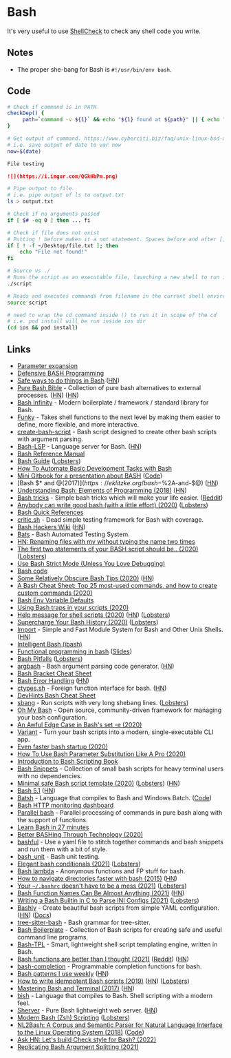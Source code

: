 # Bash

It's very useful to use [ShellCheck](https://www.shellcheck.net) to check any shell code you write.

## Notes

- The proper she-bang for Bash is `#!/usr/bin/env bash`.

## Code

```bash
# Check if command is in PATH
checkDep() {
     path=`command -v ${1}` && echo "${1} found at ${path}" || { echo "${1} not found" >&2 ; exit 1; }
}
```

```bash
# Get output of command. https://www.cyberciti.biz/faq/unix-linux-bsd-appleosx-bash-assign-variable-command-output/
# i.e. save output of date to var now
now=$(date)
```

```md
File testing

![](https://i.imgur.com/QGkHbPm.png)
```

```bash
# Pipe output to file.
# i.e. pipe output of ls to output.txt
ls > output.txt
```

```bash
# Check if no arguments passed
if [ $# -eq 0 ] then ... fi
```

```bash
# Check if file does not exist
# Putting ! before makes it a not statement. Spaces before and after [] are important.
if [ ! -f ~/Desktop/file.txt ]; then
    echo "File not found!"
fi
```

```bash
# Source vs ./
# Runs the script as an executable file, launching a new shell to run it
./script

# Reads and executes commands from filename in the current shell environment
source script
```

```bash
# need to wrap the cd command inside () to run it in scope of the cd
# i.e. pod install will be run inside ios dir
(cd ios && pod install)
```

## Links

- [Parameter expansion](http://wiki.bash-hackers.org/syntax/pe)
- [Defensive BASH Programming](http://www.kfirlavi.com/blog/2012/11/14/defensive-bash-programming/)
- [Safe ways to do things in Bash](https://github.com/anordal/shellharden/blob/master/how_to_do_things_safely_in_bash.md) ([HN](https://news.ycombinator.com/item?id=17057596))
- [Pure Bash Bible](https://github.com/dylanaraps/pure-bash-bible) - Collection of pure bash alternatives to external processes. ([HN](https://news.ycombinator.com/item?id=21013150)) ([HN](https://news.ycombinator.com/item?id=30363506))
- [Bash Infinity](https://github.com/niieani/bash-oo-framework) - Modern boilerplate / framework / standard library for Bash.
- [Funky](https://github.com/bbugyi200/funky) - Takes shell functions to the next level by making them easier to define, more flexible, and more interactive.
- [create-bash-script](https://github.com/nikita-skobov/create-bash-script) - Bash script designed to create other bash scripts with argument parsing.
- [Bash-LSP](https://github.com/bash-lsp/bash-language-server) - Language server for Bash. ([HN](https://news.ycombinator.com/item?id=26663135))
- [Bash Reference Manual](https://tiswww.case.edu/php/chet/bash/bashref.html)
- [Bash Guide](https://mywiki.wooledge.org/BashGuide) ([Lobsters](https://lobste.rs/s/onsous/bash_guide))
- [How To Automate Basic Development Tasks with Bash](https://jmulholland.com/how-to-automate-basic-development-tasks-with-bash)
- [Mini Gitbook for a presentation about BASH](https://erkanerol.github.io/bash-lingua-non-grata/#/) ([Code](https://github.com/erkanerol/bash-lingua-non-grata))
- [Bash $\* and $@ (2017)](https://eklitzke.org/bash-$%2A-and-$@) ([HN](https://news.ycombinator.com/item?id=22027809))
- [Understanding Bash: Elements of Programming (2018)](https://www.linuxjournal.com/content/understanding-bash-elements-programming) ([HN](https://news.ycombinator.com/item?id=22052890))
- [Bash tricks](https://github.com/SimonBaeumer/bash-tricks) - Simple bash tricks which will make your life easier. ([Reddit](https://www.reddit.com/r/bash/comments/eokp46/some_simple_bash_tipps/))
- [Anybody can write good bash (with a little effort) (2020)](https://blog.yossarian.net/2020/01/23/Anybody-can-write-good-bash-with-a-little-effort) ([Lobsters](https://lobste.rs/s/y0nx8o/anybody_can_write_good_bash_with_little))
- [Bash Quick References](https://shellmagic.xyz/)
- [critic.sh](https://github.com/Checksum/critic.sh) - Dead simple testing framework for Bash with coverage.
- [Bash Hackers Wiki](https://wiki.bash-hackers.org/) ([HN](https://news.ycombinator.com/item?id=22382686))
- [Bats](https://github.com/bats-core/bats-core) - Bash Automated Testing System.
- [HN: Renaming files with mv without typing the name two times](https://news.ycombinator.com/item?id=22859935)
- [The first two statements of your BASH script should be.. (2020)](https://ashishb.net/all/the-first-two-statements-of-your-bash-script-should-be/) ([Lobsters](https://lobste.rs/s/ajoaje/first_two_statements_your_bash_script))
- [Use Bash Strict Mode (Unless You Love Debugging)](http://redsymbol.net/articles/unofficial-bash-strict-mode/)
- [Bash code](https://github.com/bminor/bash)
- [Some Relatively Obscure Bash Tips (2020)](https://zwischenzugs.com/2020/05/09/some-relatively-obscure-bash-tips/) ([HN](https://news.ycombinator.com/item?id=23126305))
- [A Bash Cheat Sheet: Top 25 most-used commands, and how to create custom commands (2020)](https://medium.com/better-programming/bash-cheat-sheet-top-25-commands-and-creating-custom-commands-75941dcdc450)
- [Bash Env Variable Defaults](https://www.yesthatblog.com/post/0065-env-defaults/)
- [Using Bash traps in your scripts (2020)](https://opensource.com/article/20/6/bash-trap)
- [Help message for shell scripts (2020)](https://samizdat.dev/help-message-for-shell-scripts/) ([HN](https://news.ycombinator.com/item?id=23763166)) ([Lobsters](https://lobste.rs/s/5njqrb/help_message_for_shell_scripts))
- [Supercharge Your Bash History (2020)](https://metaredux.com/posts/2020/07/07/supercharge-your-bash-history.html) ([Lobsters](https://lobste.rs/s/ruygyw/supercharge_your_bash_history))
- [Import](https://import.pw/) - Simple and Fast Module System for Bash and Other Unix Shells. ([HN](https://news.ycombinator.com/item?id=23864909))
- [Intelligent Bash (ibash)](https://rdmp.org/dmbcs/i-bash)
- [Functional programming in bash](https://github.com/ssledz/bash-fun) ([Slides](https://ssledz.github.io/presentations/bash-fun.html#/))
- [Bash Pitfalls](https://mywiki.wooledge.org/BashPitfalls) ([Lobsters](https://lobste.rs/s/1vqimp/bash_pitfalls))
- [argbash](https://github.com/matejak/argbash) - Bash argument parsing code generator. ([HN](https://news.ycombinator.com/item?id=24636367))
- [Bash Bracket Cheat Sheet](https://wizardzines.com/comics/brackets-cheatsheet/)
- [Bash Error Handling](https://wizardzines.com/comics/bash-errors/) ([HN](https://news.ycombinator.com/item?id=24727495))
- [ctypes.sh](https://github.com/taviso/ctypes.sh) - Foreign function interface for bash. ([HN](https://news.ycombinator.com/item?id=24738814))
- [DevHints Bash Cheat Sheet](https://devhints.io/bash)
- [sbang](https://github.com/spack/sbang) - Run scripts with very long shebang lines. ([Lobsters](https://lobste.rs/s/rin6rc/sbang_lets_you_run_scripts_with_very_long))
- [Oh My Bash](https://github.com/ohmybash/oh-my-bash) - Open source, community-driven framework for managing your bash configuration.
- [An Awful Edge Case in Bash's set -e (2020)](http://jbrot.com/blog/dash_e_problems.html)
- [Variant](https://github.com/mumoshu/variant2) - Turn your bash scripts into a modern, single-executable CLI app.
- [Even faster bash startup (2020)](https://work.lisk.in/2020/11/20/even-faster-bash-startup.html)
- [How To Use Bash Parameter Substitution Like A Pro (2020)](https://www.cyberciti.biz/tips/bash-shell-parameter-substitution-2.html)
- [Introduction to Bash Scripting Book](https://github.com/bobbyiliev/introduction-to-bash-scripting)
- [Bash Snippets](https://github.com/alexanderepstein/Bash-Snippets) - Collection of small bash scripts for heavy terminal users with no dependencies.
- [Minimal safe Bash script template (2020)](https://betterdev.blog/minimal-safe-bash-script-template/) ([Lobsters](https://lobste.rs/s/yeloyn/minimal_safe_bash_script_template)) ([HN](https://news.ycombinator.com/item?id=25428621))
- [Bash 5.1](https://lists.gnu.org/archive/html/info-gnu/2020-12/msg00003.html) ([HN](https://news.ycombinator.com/item?id=25492551))
- [Batsh](https://batsh.org/) - Language that compiles to Bash and Windows Batch. ([Code](https://github.com/batsh-dev-team/Batsh))
- [Bash HTTP monitoring dashboard](https://raymii.org/s/software/Bash_HTTP_Monitoring_Dashboard.html)
- [Parallel bash](https://github.com/Akianonymus/parallel-bash) - Parallel processing of commands in pure bash along with the support of functions.
- [Learn Bash in 27 minutes](https://github.com/pforret/LearnBashQuickly)
- [Better BASHing Through Technology (2020)](https://andydote.co.uk/2020/08/28/better-bashing-through-technology/)
- [bashful](https://github.com/wagoodman/bashful) - Use a yaml file to stitch together commands and bash snippets and run them with a bit of style.
- [bash_unit](https://github.com/pgrange/bash_unit) - Bash unit testing.
- [Elegant bash conditionals (2021)](https://timvisee.com/blog/elegant-bash-conditionals/) ([Lobsters](https://lobste.rs/s/nao13f/elegant_bash_conditionals))
- [Bash lambda](https://github.com/spencertipping/bash-lambda) - Anonymous functions and FP stuff for bash.
- [How to navigate directories faster with bash (2015)](https://mhoffman.github.io/2015/05/21/how-to-navigate-directories-with-the-shell.html) ([HN](https://news.ycombinator.com/item?id=26899531))
- [Your `~/.bashrc` doesn't have to be a mess (2021)](https://write.as/bpsylevc6lliaspe) ([Lobsters](https://lobste.rs/s/r1tpld/your_bashrc_doesn_t_have_be_mess))
- [Bash Function Names Can Be Almost Anything (2021)](https://blog.dnmfarrell.com/post/bash-function-names-can-be-almost-anything/) ([HN](https://news.ycombinator.com/item?id=27726699))
- [Writing a Bash Builtin in C to Parse INI Configs (2021)](https://mbuki-mvuki.org/posts/2021-07-12-writing-a-bash-builtin-in-c-to-parse-ini-configs/) ([Lobsters](https://lobste.rs/s/6wjuk4/writing_bash_builtin_c_parse_ini_configs))
- [Bashly](https://github.com/DannyBen/bashly) - Create beautiful bash scripts from simple YAML configuration. ([HN](https://news.ycombinator.com/item?id=28305479)) ([Docs](https://bashly.dannyb.co/))
- [tree-sitter-bash](https://github.com/tree-sitter/tree-sitter-bash) - Bash grammar for tree-sitter.
- [Bash Boilerplate](https://github.com/xwmx/bash-boilerplate) - Collection of Bash scripts for creating safe and useful command line programs.
- [Bash-TPL](https://github.com/TekWizely/bash-tpl) - Smart, lightweight shell script templating engine, written in Bash.
- [Bash functions are better than I thought (2021)](https://cuddly-octo-palm-tree.com/posts/2021-10-31-better-bash-functions/) ([Reddit](https://www.reddit.com/r/programming/comments/qjnzmn/underwhelmed_by_bash_functions_maybe_youre_using/)) ([HN](https://news.ycombinator.com/item?id=29058140))
- [bash-completion](https://github.com/scop/bash-completion) - Programmable completion functions for bash.
- [Bash patterns I use weekly](https://will-keleher.com/posts/5-Useful-Bash-Patterns.html) ([HN](https://news.ycombinator.com/item?id=29318751))
- [How to write idempotent Bash scripts (2019)](https://arslan.io/2019/07/03/how-to-write-idempotent-bash-scripts/) ([HN](https://news.ycombinator.com/item?id=29483070)) ([Lobsters](https://lobste.rs/s/ixuahi/how_write_idempotent_bash_scripts))
- [Mastering Bash and Terminal (2017)](https://www.blockloop.io/mastering-bash-and-terminal/) ([HN](https://news.ycombinator.com/item?id=13400350))
- [bish](https://github.com/tdenniston/bish) - Language that compiles to Bash. Shell scripting with a modern feel.
- [Sherver](https://github.com/remileduc/sherver) - Pure Bash lightweight web server. ([HN](https://news.ycombinator.com/item?id=29648135))
- [Modern Bash (Zsh) Scripting](https://www.mulle-kybernetik.com/modern-bash-scripting/) ([Lobsters](https://lobste.rs/s/gwzjjw/modern_bash_scripting))
- [NL2Bash: A Corpus and Semantic Parser for Natural Language Interface to the Linux Operating System (2018)](https://arxiv.org/abs/1802.08979) ([Code](https://github.com/TellinaTool/nl2bash))
- [Ask HN: Let's build Check style for Bash? (2022)](https://news.ycombinator.com/item?id=30405177)
- [Replicating Bash Argument Splitting (2021)](https://blog.dnmfarrell.com/post/replicating-bash-argument-splitting/)